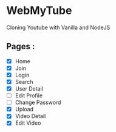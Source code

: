 
# WebMyTube

Cloning Youtube with Vanilla and NodeJS


## Pages : 

- [X] Home
- [X] Join
- [X] Login
- [X] Search
- [X] User Detail
- [ ] Edit Profile
- [ ] Change Password
- [X] Upload
- [X] Video Detail
- [X] Edit Video